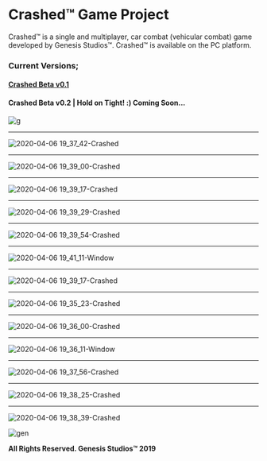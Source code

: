 # Crashed™ Game Project
Crashed™ is a single and multiplayer, car combat (vehicular combat) game developed by Genesis Studios™. Crashed™ is available on the PC platform.

### Current Versions;
#### [Crashed Beta v0.1](https://github.com/CankayaUniversity/ceng-407-408-2019-2020-Crashed-Game-Project/tree/crashed-beta-v0.1)
#### Crashed Beta v0.2 | Hold on Tight! :) Coming Soon...

![g](https://user-images.githubusercontent.com/36234545/72346671-7bc3db80-36e7-11ea-8850-61617f452206.png)
***
![2020-04-06 19_37_42-Crashed](https://user-images.githubusercontent.com/36234545/78602970-fd975100-785f-11ea-8336-13fa0efdfd4c.png)
***
![2020-04-06 19_39_00-Crashed](https://user-images.githubusercontent.com/36234545/78602930-f112f880-785f-11ea-9dc9-8400f6018fcb.png)
***
![2020-04-06 19_39_17-Crashed](https://user-images.githubusercontent.com/36234545/78602937-f2dcbc00-785f-11ea-8ce0-b206c5ce1ae1.png)
***
![2020-04-06 19_39_29-Crashed](https://user-images.githubusercontent.com/36234545/78602942-f53f1600-785f-11ea-8dd1-86a42c319c54.png)
***
![2020-04-06 19_39_54-Crashed](https://user-images.githubusercontent.com/36234545/78602947-f708d980-785f-11ea-8321-0f9a5ca28845.png)
***
![2020-04-06 19_41_11-Window](https://user-images.githubusercontent.com/36234545/78602953-f8d29d00-785f-11ea-952e-0ebf6333db4d.png)
***
![2020-04-06 19_39_17-Crashed](https://user-images.githubusercontent.com/36234545/78602937-f2dcbc00-785f-11ea-8ce0-b206c5ce1ae1.png)
***
![2020-04-06 19_35_23-Crashed](https://user-images.githubusercontent.com/36234545/78602955-f96b3380-785f-11ea-86c6-7737fa4d441a.png)
***
![2020-04-06 19_36_00-Crashed](https://user-images.githubusercontent.com/36234545/78602959-fa9c6080-785f-11ea-98a1-240900bb9254.png)
***
![2020-04-06 19_36_11-Window](https://user-images.githubusercontent.com/36234545/78602966-fcfeba80-785f-11ea-8097-d4aef8c24efc.png)
***
![2020-04-06 19_37_56-Crashed](https://user-images.githubusercontent.com/36234545/78602976-ff611480-785f-11ea-9c12-74e79b3730c2.png)
***
![2020-04-06 19_38_25-Crashed](https://user-images.githubusercontent.com/36234545/78602983-01c36e80-7860-11ea-9825-f3013b2834b9.png)
***
![2020-04-06 19_38_39-Crashed](https://user-images.githubusercontent.com/36234545/78602986-02f49b80-7860-11ea-8be8-127caac332b3.png)


![gen](https://user-images.githubusercontent.com/36234545/67634304-16700380-f8cb-11e9-9dd1-dcffb684a561.png)

**All Rights Reserved. Genesis Studios™ 2019**
